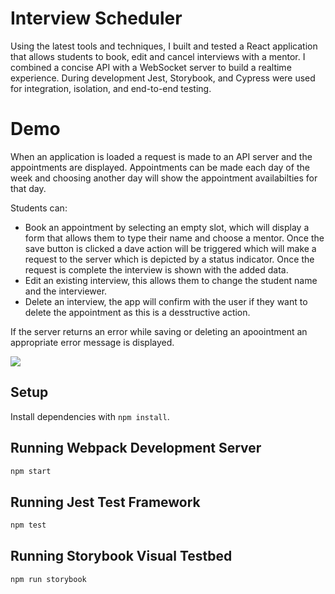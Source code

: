 # Interview Scheduler

Using the latest tools and techniques, I built and tested a React application that allows students to book, edit and cancel interviews with a mentor. I combined a concise API with a WebSocket server to build a realtime experience. During development Jest, Storybook, and Cypress were used for integration, isolation, and end-to-end testing.

# Demo

When an application is loaded a request is made to an API server and the appointments are displayed. Appointments can be made each day of the week and choosing another day will show the appointment availabilties for that day.

Students can:

- Book an appointment by selecting an empty slot, which will display a form that allows them to type their name and choose a mentor. Once the save button is clicked a dave action will be triggered which will make a request to the server which is depicted by a status indicator. Once the request is complete the interview is shown with the added data.
- Edit an existing interview, this allows them to change the student name and the interviewer.
- Delete an interview, the app will confirm with the user if they want to delete the appointment as this is a desstructive action.

If the server returns an error while saving or deleting an apoointment an appropriate error message is displayed.

![](https://github.com/asmxali/scheduler/blob/master/InterviewScheduler.gif)

## Setup

Install dependencies with `npm install`.

## Running Webpack Development Server

```sh
npm start
```

## Running Jest Test Framework

```sh
npm test
```

## Running Storybook Visual Testbed

```sh
npm run storybook
```
